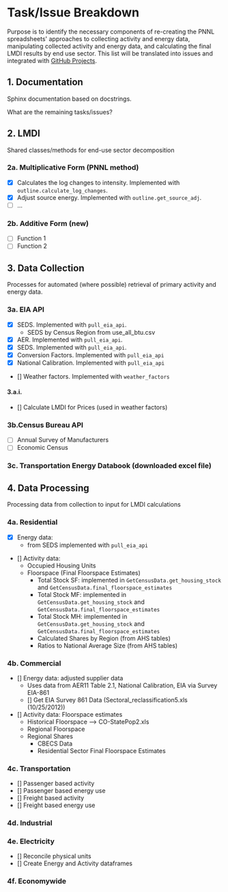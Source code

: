 # Task/Issue Breakdown
Purpose is to identify the necessary components of re-creating the PNNL spreadsheets' approaches to collecting activity and energy data, manipulating collected activity and energy data, and calculating the final LMDI results by end use sector. This list will be translated into issues and integrated with [GitHub Projects](https://github.com/NREL/EnergyIntensityIndicators/projects/1).

## 1. Documentation
Sphinx documentation based on docstrings.

What are the remaining tasks/issues?

## 2. LMDI
Shared classes/methods for end-use sector decomposition
### 2a. Multiplicative Form (PNNL method)
* [x] Calculates the log changes to intensity. Implemented with `outline.calculate_log_changes`.
* [x] Adjust source energy. Implemented with `outline.get_source_adj`.
* [ ] ...

### 2b. Additive Form (new)
* [ ] Function 1
* [ ] Function 2

## 3. Data Collection
Processes for automated (where possible) retrieval of primary activity and energy data.
### 3a. EIA API
* [x] SEDS. Implemented with `pull_eia_api`.
    - SEDS by Census Region from use_all_btu.csv
* [x] AER. Implemented with `pull_eia_api`.
* [x] SEDS. Implemented with `pull_eia_api`.
* [x] Conversion Factors. Implemented with `pull_eia_api`
* [X] National Calibration. Implemented with `pull_eia_api`
* [] Weather factors. Implemented with `weather_factors`
#### 3.a.i. 
* [] Calculate LMDI for Prices (used in weather factors)    

### 3b.Census Bureau API
* [ ] Annual Survey of Manufacturers
* [ ] Economic Census

### 3c. Transportation Energy Databook (downloaded excel file)


## 4. Data Processing
Processing data from collection to input for LMDI calculations

### 4a. Residential
* [x] Energy data: 
    - from SEDS implemented with `pull_eia_api` 
* [] Activity data: 
    - Occupied Housing Units
    - Floorspace (Final Floorspace Estimates)
        - Total Stock SF: implemented in `GetCensusData.get_housing_stock` and `GetCensusData.final_floorspace_estimates`
        - Total Stock MF: implemented in `GetCensusData.get_housing_stock` and `GetCensusData.final_floorspace_estimates`
        - Total Stock MH: implemented in `GetCensusData.get_housing_stock` and `GetCensusData.final_floorspace_estimates`
        - Calculated Shares by Region (from AHS tables)
        - Ratios to National Average Size (from AHS tables)
    

### 4b. Commercial
* [] Energy data: adjusted supplier data
    - Uses data from AER11 Table 2.1, National Calibration, EIA via Survey EIA-861
    * [] Get EIA Survey 861 Data (Sectoral_reclassification5.xls  (10/25/2012))
* [] Activity data: Floorspace estimates
    - Historical Floorspace --> CO-StatePop2.xls
    - Regional Floorspace
    - Regional Shares
        - CBECS Data
        - Residential Sector Final Floorspace Estimates

### 4c. Transportation
* [] Passenger based activity
* [] Passenger based energy use
* [] Freight based activity
* [] Freight based energy use

### 4d. Industrial

### 4e. Electricity
* [] Reconcile physical units
* [] Create Energy and Activity dataframes

### 4f. Economywide
